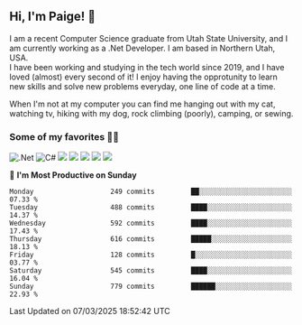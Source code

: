 ## Hi, I'm Paige! :vulcan_salute:

I am a recent Computer Science graduate from Utah State University, and I am currently working as a .Net Developer. I am based in Northern Utah, USA. \
I have been working and studying in the tech world since 2019, and I have loved (almost) every second of it! I enjoy having the opprotunity to learn new skills and solve new problems everyday, one line of code at a time.  

When I'm not at my computer you can find me hanging out with my cat, watching tv, hiking with my dog, rock climbing (poorly), camping, or sewing.  

### Some of my favorites :woman_technologist:
![.Net](https://img.shields.io/badge/.NET-5C2D91?style=for-the-badge&logo=.net&logoColor=white)
![C#](https://img.shields.io/badge/c%23-%23239120.svg?style=for-the-badge&logo=csharp&logoColor=white)
![](https://img.shields.io/badge/Laravel-FF2D20?style=for-the-badge&logo=laravel&logoColor=white) 
![](https://img.shields.io/badge/PHP-777BB4?style=for-the-badge&logo=php&logoColor=white)
![](https://img.shields.io/badge/Vue.js-35495E?style=for-the-badge&logo=vuedotjs&logoColor=4FC08D) 
![](https://img.shields.io/badge/MySQL-005C84?style=for-the-badge&logo=mysql&logoColor=white) 
![](https://img.shields.io/badge/Tailwind_CSS-38B2AC?style=for-the-badge&logo=tailwind-css&logoColor=white) 


<!--START_SECTION:waka-->
📅 **I'm Most Productive on Sunday** 

```text
Monday                   249 commits         ██░░░░░░░░░░░░░░░░░░░░░░░   07.33 % 
Tuesday                  488 commits         ████░░░░░░░░░░░░░░░░░░░░░   14.37 % 
Wednesday                592 commits         ████░░░░░░░░░░░░░░░░░░░░░   17.43 % 
Thursday                 616 commits         █████░░░░░░░░░░░░░░░░░░░░   18.13 % 
Friday                   128 commits         █░░░░░░░░░░░░░░░░░░░░░░░░   03.77 % 
Saturday                 545 commits         ████░░░░░░░░░░░░░░░░░░░░░   16.04 % 
Sunday                   779 commits         ██████░░░░░░░░░░░░░░░░░░░   22.93 % 
```



 Last Updated on 07/03/2025 18:52:42 UTC
<!--END_SECTION:waka-->
